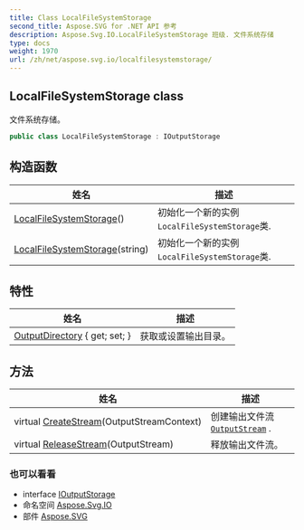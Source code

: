 ```yaml
---
title: Class LocalFileSystemStorage
second_title: Aspose.SVG for .NET API 参考
description: Aspose.Svg.IO.LocalFileSystemStorage 班级. 文件系统存储
type: docs
weight: 1970
url: /zh/net/aspose.svg.io/localfilesystemstorage/
---
```

## LocalFileSystemStorage class

文件系统存储。

```csharp
public class LocalFileSystemStorage : IOutputStorage
```

## 构造函数

| 姓名 | 描述 |
| --- | --- |
| [LocalFileSystemStorage](localfilesystemstorage/#constructor)() | 初始化一个新的实例`LocalFileSystemStorage`类. |
| [LocalFileSystemStorage](localfilesystemstorage/#constructor_1)(string) | 初始化一个新的实例`LocalFileSystemStorage`类. |

## 特性

| 姓名 | 描述 |
| --- | --- |
| [OutputDirectory](../../aspose.svg.io/localfilesystemstorage/outputdirectory/) { get; set; } | 获取或设置输出目录。 |

## 方法

| 姓名 | 描述 |
| --- | --- |
| virtual [CreateStream](../../aspose.svg.io/localfilesystemstorage/createstream/)(OutputStreamContext) | 创建输出文件流[`OutputStream`](../outputstream/) . |
| virtual [ReleaseStream](../../aspose.svg.io/localfilesystemstorage/releasestream/)(OutputStream) | 释放输出文件流。 |

### 也可以看看

* interface [IOutputStorage](../ioutputstorage/)
* 命名空间 [Aspose.Svg.IO](../../aspose.svg.io/)
* 部件 [Aspose.SVG](../../)


